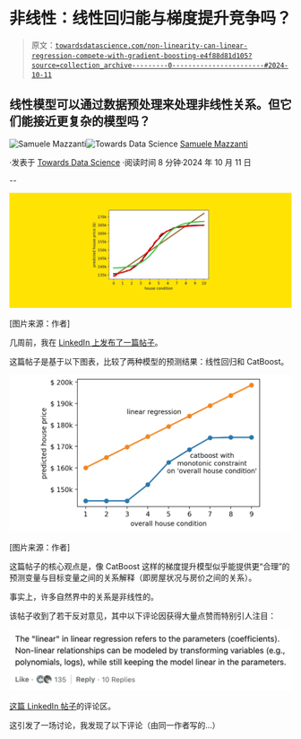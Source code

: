 # 非线性：线性回归能与梯度提升竞争吗？

> 原文：[`towardsdatascience.com/non-linearity-can-linear-regression-compete-with-gradient-boosting-e4f88d81d105?source=collection_archive---------0-----------------------#2024-10-11`](https://towardsdatascience.com/non-linearity-can-linear-regression-compete-with-gradient-boosting-e4f88d81d105?source=collection_archive---------0-----------------------#2024-10-11)

## 线性模型可以通过数据预处理来处理非线性关系。但它们能接近更复杂的模型吗？

[](https://medium.com/@mazzanti.sam?source=post_page---byline--e4f88d81d105--------------------------------)![Samuele Mazzanti](https://medium.com/@mazzanti.sam?source=post_page---byline--e4f88d81d105--------------------------------)[](https://towardsdatascience.com/?source=post_page---byline--e4f88d81d105--------------------------------)![Towards Data Science](https://towardsdatascience.com/?source=post_page---byline--e4f88d81d105--------------------------------) [Samuele Mazzanti](https://medium.com/@mazzanti.sam?source=post_page---byline--e4f88d81d105--------------------------------)

·发表于 [Towards Data Science](https://towardsdatascience.com/?source=post_page---byline--e4f88d81d105--------------------------------) ·阅读时间 8 分钟·2024 年 10 月 11 日

--

![](img/23f947c229310d9996f93c847f3fc1bd.png)

[图片来源：作者]

几周前，我在 [LinkedIn 上发布了一篇帖子](https://www.linkedin.com/posts/samuelemazzanti_causality-datascience-machinelearning-activity-7243151980355874817-esZK?utm_source=share&utm_medium=member_desktop)。

这篇帖子是基于以下图表，比较了两种模型的预测结果：线性回归和 CatBoost。

![](img/093943fcd01f16bd4b0fd482acc8342d.png)

[图片来源：作者]

这篇帖子的核心观点是，像 CatBoost 这样的梯度提升模型似乎能提供更“合理”的预测变量与目标变量之间的关系解释（即房屋状况与房价之间的关系）。

事实上，许多自然界中的关系是非线性的。

该帖子收到了若干反对意见，其中以下评论因获得大量点赞而特别引人注目：

![](img/89db34c9fd893d8b35a9ce68b3eadb46.png)

[这篇 LinkedIn 帖子](https://www.linkedin.com/feed/update/urn:li:activity:7243151980355874817/)的评论区。

这引发了一场讨论，我发现了以下评论（由同一作者写的…）
